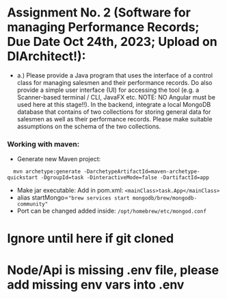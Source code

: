 

# Assignment No. 2 (Software for managing Performance Records; Due Date Oct 24th, 2023; Upload on DIArchitect!):


- a.) Please provide a Java program that uses the interface of a control class for managing salesmen and their performance records. Do also provide a simple user interface (UI) for accessing the tool (e.g. a Scanner-based terminal / CLI, JavaFX etc. NOTE: NO Angular must be used here at this stage!!). In the backend, integrate a local MongoDB database that contains of two collections for storing general data for salesmen as well as their performance records. Please make suitable assumptions on the schema of the two collections.



### Working with maven: 
- Generate new Maven project:
```
  mvn archetype:generate -DarchetypeArtifactId=maven-archetype-quickstart -DgroupId=task -DinteractiveMode=false -DartifactId=app
```
- Make jar executable:
  Add in pom.xml: ```<mainClass>task.App</mainClass>```
- alias startMongo=```"brew services start mongodb/brew/mongodb-community"```
- Port can be changed added inside: `/opt/homebrew/etc/mongod.conf`
# Ignore until here if git cloned

# Node/Api is missing .env file, please add missing env vars into .env 
